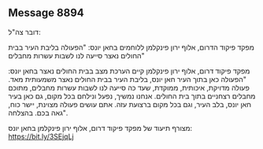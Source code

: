 ## Message 8894

דובר צה"ל:

מפקד פיקוד הדרום, אלוף ירון פינקלמן ללוחמים בחאן יונס: "הפעולה בליבת העיר בבית החולים נאצר סייעה לנו לשבות עשרות מחבלים"

מפקד פיקוד דרום, אלוף ירון פינקלמן קיים הערכת מצב בבית החולים נאצר בחאן יונס: "הפעולה כאן בתוך העיר חאן יונס, בליבת העיר בבית החולים נאצר משמעותית מאד. פעולה מדויקת, איכותית, ממוקדת, שעד כה סייעה לנו לשבות עשרות מחבלים, מתוכם מחבלים רצחניים בתוך בית החולים. אנחנו נמשיך, נפעל ונילחם בכל מקום, גם כאן בעיר חאן יונס, בלב העיר, וגם בכל מקום ברצועת עזה. אתם עושים פעולה מצוינת, יישר כוח, גאה בכם. בהצלחה".

מצורף תיעוד של מפקד פיקוד דרום, אלוף ירון פינקלמן בחאן יונס: https://bit.ly/3SEjqLj


